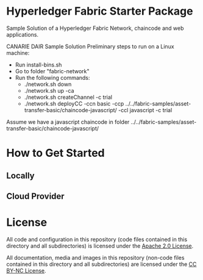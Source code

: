# Hyperledger Fabric Starter Package
Sample Solution of a Hyperledger Fabric Network, chaincode and web applications.

CANARIE DAIR Sample Solution
Preliminary steps to run on a Linux machine:
- Run install-bins.sh
- Go to folder "fabric-network"
- Run the following commands:
  - ./network.sh down
  - ./network.sh up -ca
  - ./network.sh createChannel -c trial
  - ./network.sh deployCC -ccn basic -ccp ../../fabric-samples/asset-transfer-basic/chaincode-javascript/ -ccl javascript -c trial

Assume we have a javascript chaincode in folder ../../fabric-samples/asset-transfer-basic/chaincode-javascript/

# How to Get Started

## Locally

## Cloud Provider

# License

All code and configuration in this repository (code files contained in this directory and all subdirectories) is licensed under the [Apache 2.0 License](http://www.apache.org/licenses/LICENSE-2.0).

All documentation, media and images in this repository (non-code files contained in this directory and all subdirectories) are licensed under the [CC BY-NC License](https://creativecommons.org/licenses/by-nc/4.0/). 
